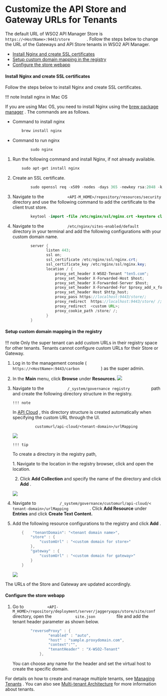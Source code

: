 # Customize the API Store and Gateway URLs for Tenants

The default URL of WSO2 API Manager Store is `         https://<HostName>:9443/store        ` . Follow the steps below to change the URL of the Gateways and API Store tenants in WSO2 API Manager.

-   [Install Nginx and create SSL certificates](#CustomizetheAPIStoreandGatewayURLsforTenants-InstallNginxandcreateSSLcertificates)
-   [Setup custom domain mapping in the registry](#CustomizetheAPIStoreandGatewayURLsforTenants-Setupcustomdomainmappingintheregistry)
-   [Configure the store webapp](#CustomizetheAPIStoreandGatewayURLsforTenants-Configurethestorewebapp)

#### Install Nginx and create SSL certificates

Follow the steps below to install Nginx and create SSL certificates.

!!! note
Install nginx in Mac OS

If you are using Mac OS, you need to install Nginx using the [brew package manager](https://brew.sh/) . The commands are as follows.

-   Command to install nginx

    ``` java
        brew install nginx
    ```

-   Command to run nginx

    ``` java
            sudo nginx
    ```


1.  Run the following command and install Nginx, if not already available.

    ``` java
        sudo apt-get install nginx
    ```

2.  Create an SSL certificate.

    ``` java
            sudo openssl req -x509 -nodes -days 365 -newkey rsa:2048 -keyout /etc/nginx/ssl/nginx.key -out /etc/nginx/ssl/nginx.crt
    ```

3.  Navigate to the `           <API-M_HOME>/repository/resources/security          ` directory and use the following command to add the certificate to the client trust store.

    ``` java
            keytool -import -file /etc/nginx/ssl/nginx.crt -keystore client-truststore.jks -storepass wso2carbon -alias wso2carbon2
    ```

4.  Navigate to the `           /etc/nginx/sites-enabled/default          ` directory in your terminal and add the following configurations with your custom domain name.

    ``` java
            server {
                   listen 443;
                   ssl on;
                   ssl_certificate /etc/nginx/ssl/nginx.crt;
                   ssl_certificate_key /etc/nginx/ssl/nginx.key;
                   location / {
                       proxy_set_header X-WSO2-Tenant "ten5.com";
                       proxy_set_header X-Forwarded-Host $host;
                       proxy_set_header X-Forwarded-Server $host;
                       proxy_set_header X-Forwarded-For $proxy_add_x_forwarded_for;
                       proxy_set_header Host $http_host;
                       proxy_pass https://localhost:9443/store/;
                       proxy_redirect  https://localhost:9443/store/ /;
                       proxy_redirect  <custom URL>;
                       proxy_cookie_path /store/ /;
                   }
            }
    ```

#### Setup custom domain mapping in the registry

!!! note
Only the super tenant can add custom URLs in their registry space for other tenants. Tenants cannot configure custom URLs for their Store or Gateway.


1.  Log in to the management console ( `           https://<HostName>:9443/carbon          ` ) as the super admin.

2.  In the **Main** menu, click **Browse** under **Resources.
    ![](attachments/103334773/103334777.png)**

3.  Navigate to the `           /_system/governance registry          ` path and create the following directory structure in the registry.

        !!! note
    In [API Cloud](https://docs.wso2.com/display/APICloud/Customize+Cloud+URLs) , this directory structure is created automatically when specifying the custom URL through the UI.


    `           customurl/api-cloud/<tenant-domain>/urlMapping          `

    ![](attachments/103334773/103334776.png)

        !!! tip
    To create a directory in the registry path,

    1. Navigate to the location in the registry browser, click and open the location.

    2. Click **Add Collection** and specify the name of the directory and click **Add** .

    ![](attachments/103334773/103334775.png)


4.  Navigate to `           /_system/governance/customurl/api-cloud/< tenant-domain>/urlMapping          ` . Click **Add Resource** under **Entries** and click **Create Text Content.**

5.  Add the following resource configurations to the registry and click **Add** .

    ``` java
        {    "tenantDomain": "<tenant domain name>",
            "store" : {
                "customUrl" : "<custom domain for store>"
            },
            "gateway" : {
                "customUrl" : "<custom domain for gateway>"
            }
        }
    ```

    ![](attachments/103334773/103334774.png)

The URLs of the Store and Gateway are updated accordingly.

#### Configure the store webapp

1.  Go to `           <API-M_HOME>/repository/deployment/server/jaggeryapps/store/site/conf          ` directory, open the `           site.json          ` file and add the tenant header parameter as shown below.

    ``` java
            "reverseProxy" : {
                    "enabled" : "auto", 
                    "host" : "sample.proxydomain.com", 
                    "context":"",
                    "tenantHeader" : "X-WSO2-Tenant"
                },
    ```

    You can choose any name for the header and set the virtual host to create the specific domain.

For details on how to create and manage multiple tenants, see [Managing Tenants](https://docs.wso2.com/display/AM260/Managing+Tenants) . You can also see [Multi-tenant Architecture](https://docs.wso2.com/display/AM200/Multi-tenant+Architecture) for more information about tenants.
